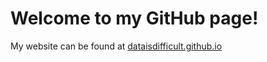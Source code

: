 # Welcome to my GitHub page!

My website can be found at [dataisdifficult.github.io](https://dataisdifficult.github.io/)

